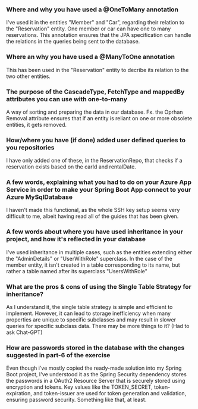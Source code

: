 ### Where and why you have used a @OneToMany annotation 
I've used it in the entities "Member" and "Car", regarding their relation to the "Reservation" entity. One member or car can have one to many reservations. This annotation ensures that the JPA specification can handle the relations in the queries being sent to the database.

### Where an why you have used a @ManyToOne annotation
This has been used in the "Reservation" entity to decribe its relation to the two other entities. 

### The purpose of the CascadeType, FetchType and mappedBy attributes you can use with one-to-many
A way of sorting and preparing the data in our database. Fx. the Oprhan Removal attribute ensures that if an entity is reliant on one or more obsolete entities, it gets removed.

### How/where you have (if done) added user defined queries to you repositories
I have only added one of these, in the ReservationRepo, that checks if a reservation exists based on the carId and rentalDate. 

### A few words, explaining what you had to do on your Azure App Service in order to make your Spring Boot App connect to your Azure MySqlDatabase
I haven't made this functional, as the whole SSH key setup seems very difficult to me, albeit having read all of the guides that has been given.

### A few words about where you have used inheritance in your project, and how it's reflected in your database
I've used inheritance in multiple cases, such as the entities extending either the "AdminDetails" or "UserWithRole" superclass. In the case of the member entity, it isn't created in a table corresponding to its name, but rather a table named after its superclass "UsersWithRole"

### What are the pros & cons of using the Single Table Strategy for inheritance?
As I understand it, the single table strategy is simple and efficient to implement. However, it can lead to storage inefficiency when many properties are unique to specific subclasses and may result in slower queries for specific subclass data. There may be more things to it?
(Had to ask Chat-GPT)

### How are passwords stored in the database with the changes suggested in part-6 of the exercise
Even though i've mostly copied the ready-made solution into my Spring Boot project, I've understood it as the Spring Security dependency stores the passwords in a OAuth2 Resource Server that is securely stored using encryption and tokens. Key values like the TOKEN_SECRET, token-expiration, and token-issuer are used for token generation and validation, ensuring password security. Something like that, at least.

